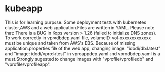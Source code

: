 # kubeapp
This is for learning purpose.
Some deployment tests with kubernetes cluster,AWS and  a web application.Files are written in YAML.
Please note that: There is a BUG in Kops version > 1.26 (failed to initialize DNS zones).
  To work correctly in vprodbdep.yaml file,  volumeID: vol-xxxxxxxxxxxxx  must be unique and taken from AWS's EBS.
Because of missing application.properties file of the web app, changing image: "idodi/db:latest" and "image: idodi/vpro:latest" in vproappdep.yaml and vprodbdep.yaml  is a must.Strongly sugested to change images with "vprofile/vprofiledb" and "vprofile/vprofileapp". 
